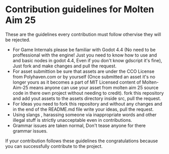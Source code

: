 # Contribution guidelines for Molten Aim 25
These are the guidelines every contribution must follow othervise they will be rejected.

 - For Game Internals please be familiar with Godot 4.4 (No need to be proffessional with the engine! Just you need to know how to use and and basic nodes in godot 4.4, Even if you don't know gdscript it's fine), Just fork and make changes and pull the request.
 - For asset submittion be sure that assets are under the CCO License from Polyhaven.com or by yourself (Once submitted an asset it's no longer yours as it becomes a part of MIT Licensed content of Molten-Aim-25 means anyone can use your asset from molten aim 25 source code in there own project without needing to credit). fork this repository and add yout assets to the assets directory inside src, pull the request.
 - For Ideas you need to fork this repository and without any changes and in the end of the README.md file write your ideas, pull the request.
 - Using slangs , harassing someone via inappropriate words and other illegal stuff is strictly unacceptable even in contributions.
 - Grammar issues are taken normal, Don't tease anyone for there grammar issues.
 
If your contribution follows these guidelines the congratulations because you can successfully contribute to the project.

